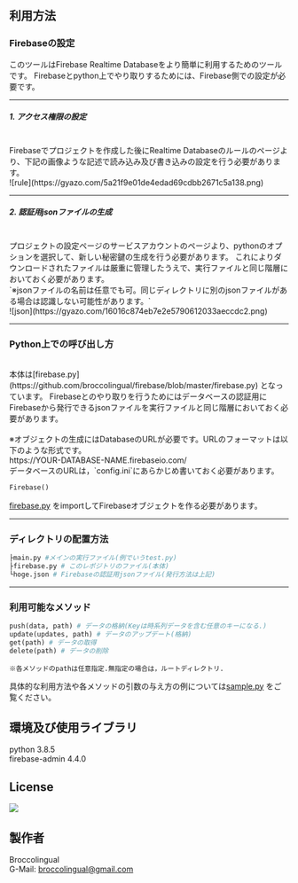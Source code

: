 ## 利用方法

### Firebaseの設定

このツールはFirebase Realtime Databaseをより簡単に利用するためのツールです。
Firebaseとpython上でやり取りするためには、Firebase側での設定が必要です。

---
##### 1. アクセス権限の設定
<br>
Firebaseでプロジェクトを作成した後にRealtime Databaseのルールのページより、下記の画像ような記述で読み込み及び書き込みの設定を行う必要があります。
<br>
![rule](https://gyazo.com/5a21f9e01de4edad69cdbb2671c5a138.png)

---
##### 2. 認証用jsonファイルの生成
<br>
プロジェクトの設定ページのサービスアカウントのページより、pythonのオプションを選択して、新しい秘密鍵の生成を行う必要があります。
これによりダウンロードされたファイルは厳重に管理したうえで、実行ファイルと同じ階層においておく必要があります。
<br>`※jsonファイルの名前は任意でも可。同じディレクトリに別のjsonファイルがある場合は認識しない可能性があります。`
<br>
![json](https://gyazo.com/16016c874eb7e2e5790612033aeccdc2.png)

---
### Python上での呼び出し方
<br>
本体は[firebase.py](https://github.com/broccolingual/firebase/blob/master/firebase.py)
となっています。
Firebaseとのやり取りを行うためにはデータベースの認証用にFirebaseから発行できるjsonファイルを実行ファイルと同じ階層においておく必要があります。
<br>
<br>※オブジェクトの生成にはDatabaseのURLが必要です。URLのフォーマットは以下のような形式です。
<br>https://YOUR-DATABASE-NAME.firebaseio.com/
<br>データベースのURLは，`config.ini`にあらかじめ書いておく必要があります。

```python
Firebase()
```

[firebase.py](https://github.com/broccolingual/firebase/blob/master/firebase.py)
をimportしてFirebaseオブジェクトを作る必要があります。

---
### ディレクトリの配置方法
```python
├main.py #メインの実行ファイル(例でいうtest.py)
├firebase.py # このレポジトリのファイル(本体)
└hoge.json # Firebaseの認証用jsonファイル(発行方法は上記)
```

---
### 利用可能なメソッド
```python
push(data, path) # データの格納(Keyは時系列データを含む任意のキーになる.)
update(updates, path) # データのアップデート(格納)
get(path) # データの取得
delete(path) # データの削除
```

`※各メソッドのpathは任意指定.無指定の場合は，ルートディレクトリ.`

具体的な利用方法や各メソッドの引数の与え方の例については[sample.py](https://github.com/broccolingual/firebase/blob/master/sample.py)
をご覧ください。

## 環境及び使用ライブラリ
python 3.8.5
<br>firebase-admin 4.4.0

## License
<img src="https://img.shields.io/badge/Lisence-MIT-ff7964.svg?style=for-the-badge">

## 製作者
Broccolingual
<br>G-Mail: broccolingual@gmail.com
